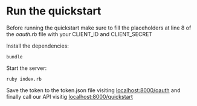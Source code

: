 # Run the quickstart

Before running the quickstart make sure to fill the placeholders at line 8 of the _oauth.rb_ file with your CLIENT_ID and CLIENT_SECRET

Install the dependencies:
```
bundle
````

Start the server:
```
ruby index.rb
````

Save the token to the token.json file visiting [localhost:8000/oauth](localhost:8000/oauth) and finally call our API visitig [localhost:8000/quickstart](localhost:8000/quickstart)